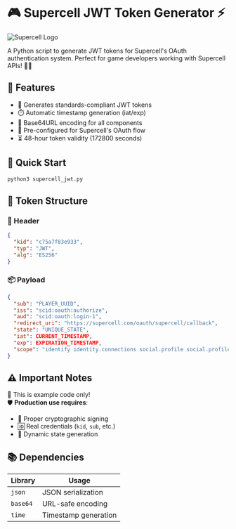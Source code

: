 # 🎮 Supercell JWT Token Generator ⚡

![Supercell Logo](https://supercell.com/images/supercell_logo.png)

A Python script to generate JWT tokens for Supercell's OAuth authentication system. Perfect for game developers working with Supercell APIs! 🏰✨

## 🌟 Features

- 🔐 Generates standards-compliant JWT tokens  
- ⏱️ Automatic timestamp generation (iat/exp)  
- 🔄 Base64URL encoding for all components  
- 🎯 Pre-configured for Supercell's OAuth flow  
- ⏳ 48-hour token validity (172800 seconds)

## 🚀 Quick Start

```bash
python3 supercell_jwt.py
```

## 🧩 Token Structure

### 🔖 Header
```json
{
  "kid": "c75a7f83e933",
  "typ": "JWT",
  "alg": "ES256"
}
```

### 📦 Payload
```json
{
  "sub": "PLAYER_UUID",
  "iss": "scid:oauth:authorize",
  "aud": "scid:oauth:login-1",
  "redirect_uri": "https://supercell.com/oauth/supercell/callback",
  "state": "UNIQUE_STATE",
  "iat": CURRENT_TIMESTAMP,
  "exp": EXPIRATION_TIMESTAMP,
  "scope": "identify identity.connections social.profile social.profile_set_handle"
}
```

## ⚠️ Important Notes

🔴 This is example code only!  
🛡️ **Production use requires**:
- 🔑 Proper cryptographic signing  
- 🆔 Real credentials (`kid`, `sub`, etc.)  
- 🔄 Dynamic state generation  

## 📚 Dependencies

| Library | Usage                  |
|---------|------------------------|
| `json`  | JSON serialization     |
| `base64`| URL-safe encoding      |
| `time`  | Timestamp generation   |
